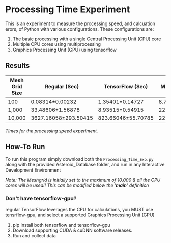 # Processing Time Experiment

This is an experiment to measure the processing speed, and calcuation erors, of Python with various configurations. These configurations are:

1) The basic processing with a single Central Processing Unit (CPU) core
2)  Multiple CPU cores using multiprocessing
3)  Graphics Processing Unit (GPU) using tensorflow 

## Results

| Mesh Grid Size | Regular (Sec) | TensorFlow (Sec) | Multiprocessing (Sec) |
|---------------|---------------|------------------|---------------------|
| 100 | 0.08314±0.00232 | 1.35401±0.14727 | 8.73846±0.26053 |
| 1,000 | 33.48606±1.56878 | 8.93515±0.54915 | 22.08205±1.02119 |
| 10,000 | 3627.16058±293.50415 | 823.66046±55.70785 | 2219.72157±31.04704 |

*Times for the processing speed experiment.*



## How-To Run

To run this program simply download both the `Processing_Time_Exp.py` along with the provided Asteroid_Database folder, and run in any Interactive Development Environment

*Note: The Meshgrid is initially set to the maximum of 10,000 & all the CPU cores will be used!! This can be modified below the '__main__' definition*

### Don't have tensorflow-gpu?
regular TensorFlow leverages the CPU for calculations, you MUST use tensrflow-gpu, and select a supported Graphics Processing Unit (GPU)
1) pip install both tensorflow and tensorflow-gpu
2) Download supporting CUDA & cuDNN software releases.
3) Run and collect data 

